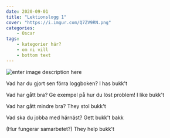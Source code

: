 ```yaml
---
date: 2020-09-01
title: "Lektionslogg 1"
cover: "https://i.imgur.com/Q7ZV9RN.png"
categories: 
    - Oscar
tags:
    - kategorier här?
    - om ni vill
    - bottom text
---
```

![enter image description here](https://i.imgur.com/eP7RcbM.jpg)

Vad har du gjort sen förra loggboken?
I has bukk't

Vad har gått bra? Ge exempel på hur du löst problem!
I like bukk't

Vad har gått mindre bra? 
They stol bukk't

Vad ska du jobba med härnäst?
Gett bukk't bakk

(Hur fungerar samarbetet?)
They help bukk't
